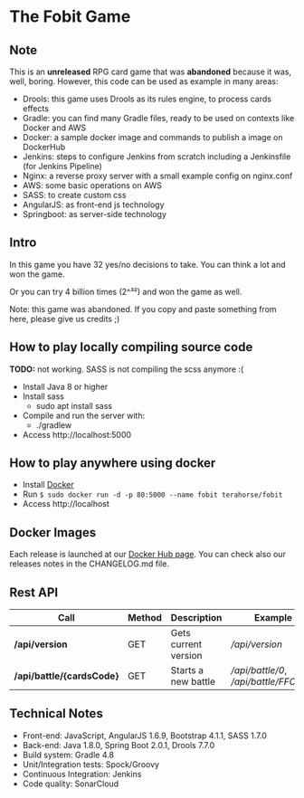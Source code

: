 # The Fobit Game

## Note
This is an **unreleased** RPG card game that was **abandoned** because it was, well, boring.
However, this code can be used as example in many areas:

* Drools: this game uses Drools as its rules engine, to process cards effects
* Gradle: you can find many Gradle files, ready to be used on contexts like Docker and AWS
* Docker: a sample docker image and commands to publish a image on DockerHub
* Jenkins: steps to configure Jenkins from scratch including a Jenkinsfile (for Jenkins Pipeline)
* Nginx: a reverse proxy server with a small example config on nginx.conf
* AWS: some basic operations on AWS
* SASS: to create custom css
* AngularJS: as front-end js technology
* Springboot: as server-side technology


## Intro
In this game you have 32 yes/no decisions to take. You can think a lot and won the game.

Or you can try 4 billion times (2^³²) and won the game as well.

Note: this game was abandoned. If you copy and paste something from here, please give us credits ;)

## How to play locally compiling source code
**TODO:** not working. SASS is not compiling the scss anymore :(

* Install Java 8 or higher
* Install sass
    * sudo apt install sass
* Compile and run the server with:
    * ./gradlew
* Access http://localhost:5000



## How to play anywhere using docker
* Install [Docker](https://docs.docker.com/install)
* Run `$ sudo docker run -d -p 80:5000 --name fobit terahorse/fobit`
* Access http://localhost

## Docker Images

Each release is launched at our [Docker Hub page](https://hub.docker.com/r/terahorse/fobit/tags/).
You can check also our releases notes in the CHANGELOG.md file.

## Rest API
| Call | Method | Description | Example |
| --- | --- | --- | --- |
| **/api/version** | GET | Gets current version | */api/version* |
| **/api/battle/{cardsCode}** | GET | Starts a new battle | */api/battle/0*, */api/battle/FFCCDD* |

## Technical Notes
* Front-end: JavaScript, AngularJS 1.6.9, Bootstrap 4.1.1, SASS 1.7.0
* Back-end: Java 1.8.0, Spring Boot 2.0.1, Drools 7.7.0
* Build system: Gradle 4.8
* Unit/Integration tests: Spock/Groovy
* Continuous Integration: Jenkins
* Code quality: SonarCloud